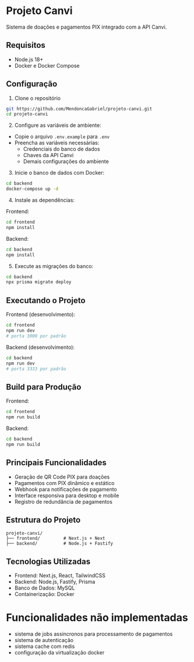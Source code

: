 # Projeto Canvi

Sistema de doações e pagamentos PIX integrado com a API Canvi.

## Requisitos

- Node.js 18+
- Docker e Docker Compose

## Configuração

1. Clone o repositório

```bash
git https://github.com/MendoncaGabriel/projeto-canvi.git
cd projeto-canvi
```

2. Configure as variáveis de ambiente:

- Copie o arquivo `.env.example` para `.env`
- Preencha as variáveis necessárias:
  - Credenciais do banco de dados
  - Chaves da API Canvi
  - Demais configurações do ambiente

3. Inicie o banco de dados com Docker:

```bash
cd backend
docker-compose up -d
```

4. Instale as dependências:

Frontend:

```bash
cd frontend
npm install
```

Backend:

```bash
cd backend
npm install
```

5. Execute as migrações do banco:

```bash
cd backend
npx prisma migrate deploy
```

## Executando o Projeto

Frontend (desenvolvimento):

```bash
cd frontend
npm run dev
# porta 3000 por padrão
```

Backend (desenvolvimento):

```bash
cd backend
npm run dev
# porta 3333 por padrão
```

## Build para Produção

Frontend:

```bash
cd frontend
npm run build
```

Backend:

```bash
cd backend
npm run build
```

## Principais Funcionalidades

- Geração de QR Code PIX para doações
- Pagamentos com PIX dinâmico e estático
- Webhook para notificações de pagamento
- Interface responsiva para desktop e mobile
- Registro de redundância de pagamentos

## Estrutura do Projeto

```
projeto-canvi/
├── frontend/         # Next.js + Next
├── backend/          # Node.js + Fastify
```

## Tecnologias Utilizadas

- Frontend: Next.js, React, TailwindCSS
- Backend: Node.js, Fastify, Prisma
- Banco de Dados: MySQL
- Containerização: Docker

# Funcionalidades não implementadas
- sistema de jobs assincronos para processamento de pagamentos
- sistema de autenticação
- sistema cache com redis
- configuração da virtualização docker